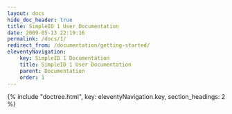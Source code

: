```yaml
---
layout: docs
hide_doc_header: true
title: SimpleID 1 User Documentation
date: 2009-05-13 22:19:16
permalink: /docs/1/
redirect_from: /documentation/getting-started/
eleventyNavigation:
    key: SimpleID 1 Documentation
    title: SimpleID 1 User Documentation
    parent: Documentation
    order: 1
---
```



{% include "doctree.html", key: eleventyNavigation.key, section_headings: 2 %}

